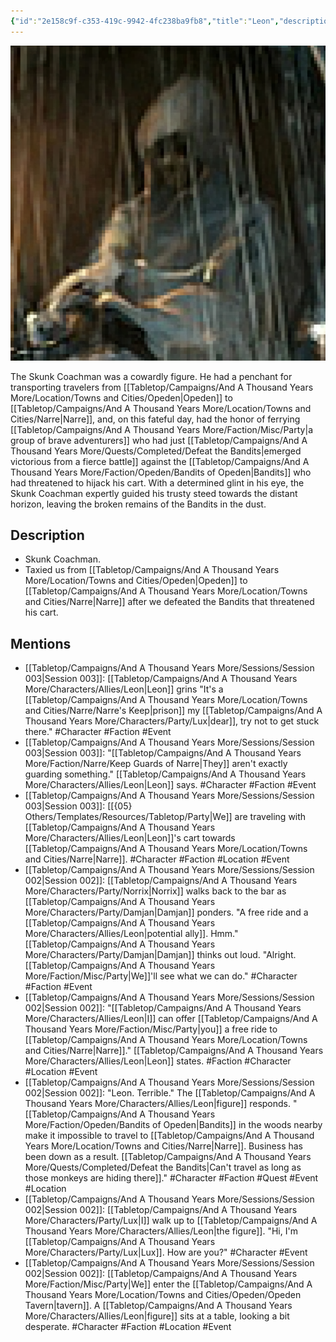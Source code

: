 ```yaml
---
{"id":"2e158c9f-c353-419c-9942-4fc238ba9fb8","title":"Leon","description":"The Skunk Coachman was a cowardly figure. He had a penchant for transporting travelers from Opeden to Narre, and, on this fateful day, had the honor of ferrying a group of brave adventurers who had just emerged victorious from a fierce battle against the Bandits who had threatened to hijack his cart.","isActivePartyMember":false,"isAlive":true,"publish":true,"date_created":"Sunday, January 15th 2023, 1:29:04 pm","date_modified":"Saturday, April 13th 2024, 11:50:07 pm","cssclasses":["mado-heading"],"path":"Tabletop/Campaigns/And A Thousand Years More/Characters/Allies/Leon.md","permalink":"/tabletop/campaigns/and-a-thousand-years-more/characters/allies/leon/","PassFrontmatter":true}
---
```



![Media/IronClaw/Polaroid/Banner-Leon-polaroid.png|200](../../../../../Media/IronClaw/Polaroid/Banner-Leon-polaroid.png)

The Skunk Coachman was a cowardly figure. He had a penchant for transporting travelers from [[Tabletop/Campaigns/And A Thousand Years More/Location/Towns and Cities/Opeden\|Opeden]] to [[Tabletop/Campaigns/And A Thousand Years More/Location/Towns and Cities/Narre\|Narre]], and, on this fateful day, had the honor of ferrying [[Tabletop/Campaigns/And A Thousand Years More/Faction/Misc/Party\|a group of brave adventurers]] who had just [[Tabletop/Campaigns/And A Thousand Years More/Quests/Completed/Defeat the Bandits\|emerged victorious from a fierce battle]] against the [[Tabletop/Campaigns/And A Thousand Years More/Faction/Opeden/Bandits of Opeden\|Bandits]] who had threatened to hijack his cart. With a determined glint in his eye, the Skunk Coachman expertly guided his trusty steed towards the distant horizon, leaving the broken remains of the Bandits in the dust.

## Description

- Skunk Coachman.
- Taxied us from [[Tabletop/Campaigns/And A Thousand Years More/Location/Towns and Cities/Opeden\|Opeden]] to [[Tabletop/Campaigns/And A Thousand Years More/Location/Towns and Cities/Narre\|Narre]] after we defeated the Bandits that threatened his cart.

## Mentions

- [[Tabletop/Campaigns/And A Thousand Years More/Sessions/Session 003\|Session 003]]: [[Tabletop/Campaigns/And A Thousand Years More/Characters/Allies/Leon\|Leon]] grins "It's a [[Tabletop/Campaigns/And A Thousand Years More/Location/Towns and Cities/Narre/Narre's Keep\|prison]] my [[Tabletop/Campaigns/And A Thousand Years More/Characters/Party/Lux\|dear]], try not to get stuck there." #Character #Faction #Event
- [[Tabletop/Campaigns/And A Thousand Years More/Sessions/Session 003\|Session 003]]: "[[Tabletop/Campaigns/And A Thousand Years More/Faction/Narre/Keep Guards of Narre\|They]] aren't exactly guarding something." [[Tabletop/Campaigns/And A Thousand Years More/Characters/Allies/Leon\|Leon]] says. #Character #Faction #Event
- [[Tabletop/Campaigns/And A Thousand Years More/Sessions/Session 003\|Session 003]]: [[{05} Others/Templates/Resources/Tabletop/Party\|We]] are traveling with [[Tabletop/Campaigns/And A Thousand Years More/Characters/Allies/Leon\|Leon]]'s cart towards [[Tabletop/Campaigns/And A Thousand Years More/Location/Towns and Cities/Narre\|Narre]]. #Character #Faction #Location #Event
- [[Tabletop/Campaigns/And A Thousand Years More/Sessions/Session 002\|Session 002]]: [[Tabletop/Campaigns/And A Thousand Years More/Characters/Party/Norrix\|Norrix]] walks back to the bar as [[Tabletop/Campaigns/And A Thousand Years More/Characters/Party/Damjan\|Damjan]] ponders. "A free ride and a [[Tabletop/Campaigns/And A Thousand Years More/Characters/Allies/Leon\|potential ally]]. Hmm." [[Tabletop/Campaigns/And A Thousand Years More/Characters/Party/Damjan\|Damjan]] thinks out loud. "Alright. [[Tabletop/Campaigns/And A Thousand Years More/Faction/Misc/Party\|We]]'ll see what we can do." #Character #Faction #Event
- [[Tabletop/Campaigns/And A Thousand Years More/Sessions/Session 002\|Session 002]]: "[[Tabletop/Campaigns/And A Thousand Years More/Characters/Allies/Leon\|I]] can offer [[Tabletop/Campaigns/And A Thousand Years More/Faction/Misc/Party\|you]] a free ride to [[Tabletop/Campaigns/And A Thousand Years More/Location/Towns and Cities/Narre\|Narre]]." [[Tabletop/Campaigns/And A Thousand Years More/Characters/Allies/Leon\|Leon]] states. #Faction #Character #Location #Event
- [[Tabletop/Campaigns/And A Thousand Years More/Sessions/Session 002\|Session 002]]: "Leon. Terrible." The [[Tabletop/Campaigns/And A Thousand Years More/Characters/Allies/Leon\|figure]] responds. "[[Tabletop/Campaigns/And A Thousand Years More/Faction/Opeden/Bandits of Opeden\|Bandits]] in the woods nearby make it impossible to travel to [[Tabletop/Campaigns/And A Thousand Years More/Location/Towns and Cities/Narre\|Narre]]. Business has been down as a result. [[Tabletop/Campaigns/And A Thousand Years More/Quests/Completed/Defeat the Bandits\|Can't travel as long as those monkeys are hiding there]]." #Character #Faction #Quest #Event #Location
- [[Tabletop/Campaigns/And A Thousand Years More/Sessions/Session 002\|Session 002]]: [[Tabletop/Campaigns/And A Thousand Years More/Characters/Party/Lux\|I]] walk up to [[Tabletop/Campaigns/And A Thousand Years More/Characters/Allies/Leon\|the figure]]. "Hi, I'm [[Tabletop/Campaigns/And A Thousand Years More/Characters/Party/Lux\|Lux]]. How are you?" #Character #Event
- [[Tabletop/Campaigns/And A Thousand Years More/Sessions/Session 002\|Session 002]]: [[Tabletop/Campaigns/And A Thousand Years More/Faction/Misc/Party\|We]] enter the [[Tabletop/Campaigns/And A Thousand Years More/Location/Towns and Cities/Opeden/Opeden Tavern\|tavern]]. A [[Tabletop/Campaigns/And A Thousand Years More/Characters/Allies/Leon\|figure]] sits at a table, looking a bit desperate. #Character #Faction #Location #Event

